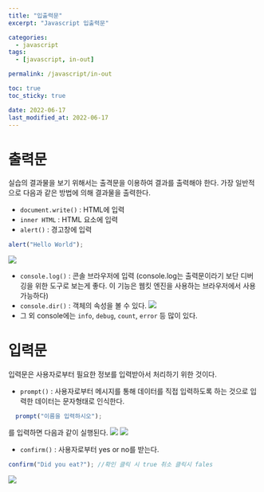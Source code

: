 ```yaml
---
title: "입출력문"
excerpt: "Javascript 입출력문"

categories:
  - javascript
tags:
  - [javascript, in-out]

permalink: /javascript/in-out

toc: true
toc_sticky: true

date: 2022-06-17
last_modified_at: 2022-06-17
---
```


# 출력문
실습의 결과물을 보기 위해서는 출격문을 이용하여 결과를 출력해야 한다. 가장 일반적으로 다음과 같은 방법에 의해 결과물을 출력한다.
- `document.write()` : HTML에 입력
- `inner HTML` : HTML 요소에 입력
- `alert()` : 경고창에 입력
```javascript
alert("Hello World");
```
![](https://velog.velcdn.com/images/sangwoo/post/0d65e639-319c-4d9c-bb72-2bb210cca1bd/image.png)

- `console.log()` : 콘솔 브라우저에 입력 (console.log는 출력문이라기 보단 디버깅을 위한 도구로 보는게 좋다. 이 기능은 웹킷 엔진을 사용하는 브라우저에서 사용가능하다)
- `console.dir()` : 객체의 속성을 볼 수 있다.
![](https://velog.velcdn.com/images/sangwoo/post/83e447f3-9e82-40cd-beee-2b4bcfc2ff0e/image.png)
- 그 외 console에는 `info`, `debug`, `count`, `error` 등 많이 있다.

# 입력문
입력문은 사용자로부터 필요한 정보를 입력받아서 처리하기 위한 것이다.
- `prompt()` : 사용자로부터 메시지를 통해 데이터를 직접 입력하도록 하는 것으로 입력한 데이터는 문자형태로 인식한다. 
~~~javascript
  prompt("이름을 입력하시오");
~~~
를 입력하면 다음과 같이 실행된다.
![](https://velog.velcdn.com/images/sangwoo/post/359e0b95-0732-4c44-bae8-a5b3707d1953/image.png)
![](https://velog.velcdn.com/images/sangwoo/post/64184e64-4437-42b4-a9bf-c48b02d5cb6e/image.png)

- `confirm()` : 사용자로부터 yes or no를 받는다.

```javascript
confirm("Did you eat?"); //확인 클릭 시 true 취소 클릭시 fales
```
![](https://velog.velcdn.com/images/sangwoo/post/0b2ff800-a8ef-41d8-ac40-531efe30e6b0/image.png)